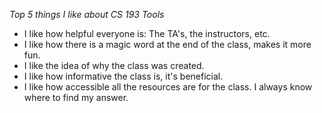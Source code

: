 _Top 5 things I like about CS 193 Tools_

- I like how helpful everyone is: The TA's, the instructors, etc.
- I like how there is a magic word at the end of the class, makes it more fun.
- I like the idea of why the class was created. 
- I like how informative the class is, it's beneficial.
- I like how accessible all the resources are for the class. I always know where to find my answer.
